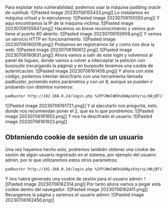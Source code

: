 Para explotar esta vulnerabilidad, podemos usar la máquina padding oracle de vulnhub:
![[Pasted image 20230706155433.png]]
Lo instalamos en máquina virtual y lo ejecutamos:
![[Pasted image 20230706155550.png]]
Y aquí encontramos la IP de la máquina víctima:
![[Pasted image 20230706155647.png]]
Hacemos un breve reconocimiento y vemos que tiene el puerto 80 abierto:
![[Pasted image 20230706155909.png]]
Y vemos un servicio HTTP en funcionamiento:
![[Pasted image 20230706160018.png]]
Probamos en registrarnos tal y como nos dice la web:
![[Pasted image 20230706160612.png]]
![[Pasted image 20230706160631.png]]
Ahora vamos a salir de este login y volvemos al panel de logueo, donde vamos a volver a interceptar la petición con burpsuite (recargando la página) y en burpsuite tenemos una cookie de autenticación:
![[Pasted image 20230706161456.png]]
Y ahora con este código, podemos intentar descifrarlo con una herramienta llamada padbuster, poniendo estos parámetros y con un 8, aunque se pueden ir probando con distintos números:
```bash
padbuster http://192.168.0.24/login.php %2FPJNmlW69vb8ApskVyrsLcNkjBTilTNm 8 --cookies auth=%2FPJNmlW69vb8ApskVyrsLcNkjBTilTNm -encoding 0
```
![[Pasted image 20230706161721.png]]
Y al ejecutarlo nos pregunta, esto, donde nos recomiendan poner el 2, que es lo que pondremos:
![[Pasted image 20230706161853.png]]
Y nos ha descifrado el usuario:
![[Pasted image 20230706161923.png]]
## Obteniendo cookie de sesión de un usuario
Una vez hayamos hecho esto, podremos también obtener una cookie de sesión de algún usuario registrado en el sistema, por ejemplo del usuario admin, por lo que utilizaremos estos otros parámetros:
```bash
padbuster http://192.168.0.24/login.php %2FPJNmlW69vb8ApskVyrsLcNkjBTilTNm 8 --cookies auth=%2FPJNmlW69vb8ApskVyrsLcNkjBTilTNm -encoding 0 -plaintext 'user=admin'
```
Y nos habrá generado una cookie de sesión para el usuario admin:
![[Pasted image 20230706162314.png]]
Por tanto ahora vamos a pegar esta cookie dentro del navegador:
![[Pasted image 20230706162411.png]]
Recargamos la página y seremos el usuario admin:
![[Pasted image 20230706162456.png]]

